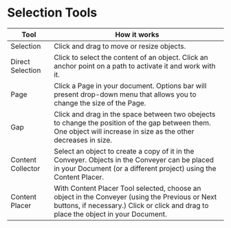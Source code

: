 # Selection Tools

| Tool              | How it works                                                                                                                                                                          |
| ----------------- | ------------------------------------------------------------------------------------------------------------------------------------------------------------------------------------- |
| Selection         | Click and drag to move or resize objects.                                                                                                                                             |
| Direct Selection  | Click to select the content of an object. Click an anchor point on a path to activate it and work with it.                                                                            |
| Page              | Click a Page in your document. Options bar will present drop-down menu that allows you to change the size of the Page.                                                                |
| Gap               | Click and drag in the space between two obejects to change the position of the gap between them. One object will increase in size as the other decreases in size.                     |
| Content Collector | Select an object to create a copy of it in the Conveyer. Objects in the Conveyer can be placed in your Document (or a different project) using the Content Placer.                    |
| Content Placer    | With Content Placer Tool selected, choose an object in the Conveyer (using the Previous or Next buttons, if necessary.) Click or click and drag to place the object in your Document. |
